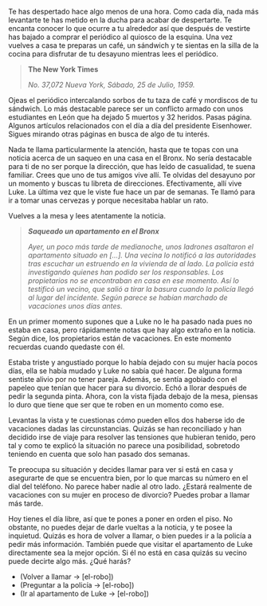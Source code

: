 Te has despertado hace algo menos de una hora. Como cada día, nada más levantarte te has metido en la ducha para acabar de despertarte. Te encanta conocer lo que ocurre a tu alrededor así que después de vestirte has bajado a comprar el periódico al quiosco de la esquina. Una vez vuelves a casa te preparas un café, un sándwich y te sientas en la silla de la cocina para disfrutar de tu desayuno mientras lees el periódico.

> **The New York Times**
>
> _No. 37,072    Nueva York, Sábado, 25 de Julio, 1959._

Ojeas el periódico intercalando sorbos de tu taza de café y mordiscos de tu sándwich. Lo más destacable parece ser un conflicto armado con unos estudiantes en León que ha dejado 5 muertos y 32 heridos. Pasas página. Algunos artículos relacionados con el día a día del presidente Eisenhower. Sigues mirando otras páginas en busca de algo de tu interés.

Nada te llama particularmente la atención, hasta que te topas con una noticia acerca de un saqueo en una casa en el Bronx. No sería destacable para ti de no ser porque la dirección, que has leído de casualidad, te suena familiar. Crees que uno de tus amigos vive allí. Te olvidas del desayuno por un momento y buscas tu libreta de direcciones. Efectivamente, allí vive Luke. La última vez que le viste fue hace un par de semanas. Te llamó para ir a tomar unas cervezas y porque necesitaba hablar un rato.

Vuelves a la mesa y lees atentamente la noticia.

> **_Saqueado un apartamento en el Bronx_**
>
> _Ayer, un poco más tarde de medianoche, unos ladrones asaltaron el apartamento situado en [...]. Una vecina lo notificó a las autoridades tras escuchar un estruendo en la vivienda de al lado. La policia está investigando quienes han podido ser los responsables. Los propietarios no se encontraban en casa en ese momento. Así lo testificó un vecino, que salió a tirar la basura cuando la policía llegó al lugar del incidente. Según parece se habían marchado de vacaciones unos días antes._

En un primer momento supones que a Luke no le ha pasado nada pues no estaba en casa, pero rápidamente notas que hay algo extraño en la noticia. Según dice, los propietarios están de vacaciones. En este momento recuerdas cuando quedaste con él.

Estaba triste y angustiado porque lo había dejado con su mujer hacía pocos días, ella se había mudado y Luke no sabía qué hacer. De alguna forma sentiste alivio por no tener pareja. Además, se sentía agobiado con el papeleo que tenían que hacer para su divorcio. Echó a llorar después de pedir la segunda pinta. Ahora, con la vista fijada debajo de la mesa, piensas lo duro que tiene que ser que te roben en un momento como ese.

Levantas la vista y te cuestionas cómo pueden ellos dos haberse ido de vacaciones dadas las circunstancias. Quizás se han reconciliado y han decidido irse de viaje para resolver las tensiones que hubieran tenido, pero tal y como te explicó la situación no parece una posibilidad, sobretodo teniendo en cuenta que solo han pasado dos semanas.

Te preocupa su situación y decides llamar para ver si está en casa y asegurarte de que se encuentra bien, por lo que marcas su número en el dial del teléfono. No parece haber nadie al otro lado. ¿Estará realmente de vacaciones con su mujer en proceso de divorcio? Puedes probar a llamar más tarde.

Hoy tienes el día libre, así que te pones a poner en orden el piso. No obstante, no puedes dejar de darle vueltas a la noticia, y te posee la inquietud. Quizás es hora de volver a llamar, o bien puedes ir a la policía a pedir más información. También puede que visitar el apartamento de Luke directamente sea la mejor opción. Si él no está en casa quizás su vecino puede decirte algo más. ¿Qué harás?

- (Volver a llamar -> [el-robo])
- (Preguntar a la policía -> [el-robo])
- (Ir al apartamento de Luke -> [el-robo])
